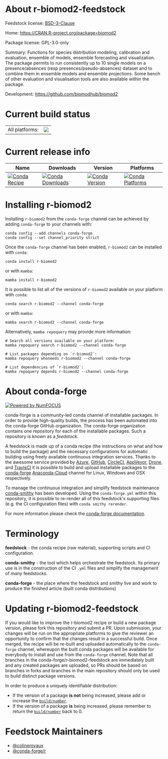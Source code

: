 About r-biomod2-feedstock
=========================

Feedstock license: [BSD-3-Clause](https://github.com/conda-forge/r-biomod2-feedstock/blob/main/LICENSE.txt)

Home: https://CRAN.R-project.org/package=biomod2

Package license: GPL-3.0-only

Summary: Functions for species distribution modeling, calibration and evaluation, ensemble of models, ensemble forecasting and visualization. The package permits to run consistently up to 10 single models on a presence/absences (resp presences/pseudo-absences) dataset and to combine them in ensemble models and ensemble projections. Some bench of other evaluation and visualisation tools are also available within the package.

Development: https://github.com/biomodhub/biomod2

Current build status
====================


<table><tr><td>All platforms:</td>
    <td>
      <a href="https://dev.azure.com/conda-forge/feedstock-builds/_build/latest?definitionId=12288&branchName=main">
        <img src="https://dev.azure.com/conda-forge/feedstock-builds/_apis/build/status/r-biomod2-feedstock?branchName=main">
      </a>
    </td>
  </tr>
</table>

Current release info
====================

| Name | Downloads | Version | Platforms |
| --- | --- | --- | --- |
| [![Conda Recipe](https://img.shields.io/badge/recipe-r--biomod2-green.svg)](https://anaconda.org/conda-forge/r-biomod2) | [![Conda Downloads](https://img.shields.io/conda/dn/conda-forge/r-biomod2.svg)](https://anaconda.org/conda-forge/r-biomod2) | [![Conda Version](https://img.shields.io/conda/vn/conda-forge/r-biomod2.svg)](https://anaconda.org/conda-forge/r-biomod2) | [![Conda Platforms](https://img.shields.io/conda/pn/conda-forge/r-biomod2.svg)](https://anaconda.org/conda-forge/r-biomod2) |

Installing r-biomod2
====================

Installing `r-biomod2` from the `conda-forge` channel can be achieved by adding `conda-forge` to your channels with:

```
conda config --add channels conda-forge
conda config --set channel_priority strict
```

Once the `conda-forge` channel has been enabled, `r-biomod2` can be installed with `conda`:

```
conda install r-biomod2
```

or with `mamba`:

```
mamba install r-biomod2
```

It is possible to list all of the versions of `r-biomod2` available on your platform with `conda`:

```
conda search r-biomod2 --channel conda-forge
```

or with `mamba`:

```
mamba search r-biomod2 --channel conda-forge
```

Alternatively, `mamba repoquery` may provide more information:

```
# Search all versions available on your platform:
mamba repoquery search r-biomod2 --channel conda-forge

# List packages depending on `r-biomod2`:
mamba repoquery whoneeds r-biomod2 --channel conda-forge

# List dependencies of `r-biomod2`:
mamba repoquery depends r-biomod2 --channel conda-forge
```


About conda-forge
=================

[![Powered by
NumFOCUS](https://img.shields.io/badge/powered%20by-NumFOCUS-orange.svg?style=flat&colorA=E1523D&colorB=007D8A)](https://numfocus.org)

conda-forge is a community-led conda channel of installable packages.
In order to provide high-quality builds, the process has been automated into the
conda-forge GitHub organization. The conda-forge organization contains one repository
for each of the installable packages. Such a repository is known as a *feedstock*.

A feedstock is made up of a conda recipe (the instructions on what and how to build
the package) and the necessary configurations for automatic building using freely
available continuous integration services. Thanks to the awesome service provided by
[Azure](https://azure.microsoft.com/en-us/services/devops/), [GitHub](https://github.com/),
[CircleCI](https://circleci.com/), [AppVeyor](https://www.appveyor.com/),
[Drone](https://cloud.drone.io/welcome), and [TravisCI](https://travis-ci.com/)
it is possible to build and upload installable packages to the
[conda-forge](https://anaconda.org/conda-forge) [Anaconda-Cloud](https://anaconda.org/)
channel for Linux, Windows and OSX respectively.

To manage the continuous integration and simplify feedstock maintenance
[conda-smithy](https://github.com/conda-forge/conda-smithy) has been developed.
Using the ``conda-forge.yml`` within this repository, it is possible to re-render all of
this feedstock's supporting files (e.g. the CI configuration files) with ``conda smithy rerender``.

For more information please check the [conda-forge documentation](https://conda-forge.org/docs/).

Terminology
===========

**feedstock** - the conda recipe (raw material), supporting scripts and CI configuration.

**conda-smithy** - the tool which helps orchestrate the feedstock.
                   Its primary use is in the construction of the CI ``.yml`` files
                   and simplify the management of *many* feedstocks.

**conda-forge** - the place where the feedstock and smithy live and work to
                  produce the finished article (built conda distributions)


Updating r-biomod2-feedstock
============================

If you would like to improve the r-biomod2 recipe or build a new
package version, please fork this repository and submit a PR. Upon submission,
your changes will be run on the appropriate platforms to give the reviewer an
opportunity to confirm that the changes result in a successful build. Once
merged, the recipe will be re-built and uploaded automatically to the
`conda-forge` channel, whereupon the built conda packages will be available for
everybody to install and use from the `conda-forge` channel.
Note that all branches in the conda-forge/r-biomod2-feedstock are
immediately built and any created packages are uploaded, so PRs should be based
on branches in forks and branches in the main repository should only be used to
build distinct package versions.

In order to produce a uniquely identifiable distribution:
 * If the version of a package **is not** being increased, please add or increase
   the [``build/number``](https://docs.conda.io/projects/conda-build/en/latest/resources/define-metadata.html#build-number-and-string).
 * If the version of a package **is** being increased, please remember to return
   the [``build/number``](https://docs.conda.io/projects/conda-build/en/latest/resources/define-metadata.html#build-number-and-string)
   back to 0.

Feedstock Maintainers
=====================

* [@colineroyaux](https://github.com/colineroyaux/)
* [@conda-forge/r](https://github.com/conda-forge/r/)

